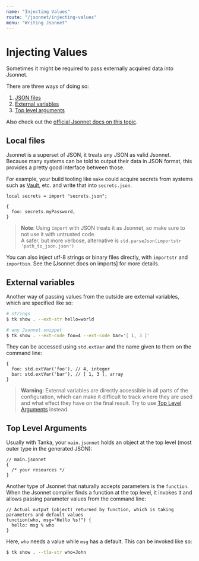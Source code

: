 ```yaml
---
name: "Injecting Values"
route: "/jsonnet/injecting-values"
menu: "Writing Jsonnet"
---
```


# Injecting Values

Sometimes it might be required to pass externally acquired data into Jsonnet.

There are three ways of doing so:

1. [JSON files](#json-files)
2. [External variables](#external-variables)
3. [Top level arguments](#top-level-arguments)

Also check out the [official Jsonnet docs on this
topic](https://jsonnet.org/ref/language.html#passing-data-to-jsonnet).

## Local files

Jsonnet is a superset of JSON, it treats any JSON as valid Jsonnet. Because many
systems can be told to output their data in JSON format, this provides a pretty
good interface between those.

For example, your build tooling like `make` could acquire secrets from systems such as
[Vault](https://www.vaultproject.io/), etc. and write that into `secrets.json`.

```jsonnet
local secrets = import "secrets.json";

{
  foo: secrets.myPassword,
}
```

> **Note**: Using `import` with JSON treats it as Jsonnet, so make sure to not
> use it with untrusted code.  
> A safer, but more verbose, alternative is `std.parseJson(importstr 'path_to_json.json')`

You can also inject utf-8 strings or binary files directly, with `importstr` and `importbin`. 
See the [Jsonnet docs on imports] for more details. 

## External variables

Another way of passing values from the outside are external variables, which are specified like so:

```bash
# strings
$ tk show . --ext-str hello=world

# any Jsonnet snippet
$ tk show . --ext-code foo=4 --ext-code bar='[ 1, 3 ]'
```

They can be accessed using `std.extVar` and the name given to them on the command line:

```jsonnet
{
  foo: std.extVar('foo'), // 4, integer
  bar: std.extVar('bar'), // [ 1, 3 ], array
}
```

> **Warning**: External variables are directly accessible in all parts of the
> configuration, which can make it difficult to track where they are used and
> what effect they have on the final result.
> Try to use [Top Level Arguments](#top-level-arguments) instead.

## Top Level Arguments

Usually with Tanka, your `main.jsonnet` holds an object at the top level (most
outer type in the generated JSON):

```jsonnet
// main.jsonnet
{
  /* your resources */
}
```

Another type of Jsonnet that naturally accepts parameters is the `function`.
When the Jsonnet compiler finds a function at the top level, it invokes it and
allows passing parameter values from the command line:

```jsonnet
// Actual output (object) returned by function, which is taking parameters and default values
function(who, msg="Hello %s!") {
  hello: msg % who
}
```

Here, `who` needs a value while `msg` has a default. This can be invoked like so:

```bash
$ tk show . --tla-str who=John
```
